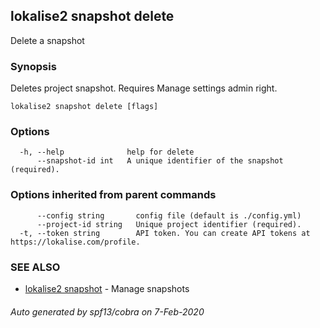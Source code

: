 ## lokalise2 snapshot delete

Delete a snapshot

### Synopsis

Deletes project snapshot. Requires Manage settings admin right.

```
lokalise2 snapshot delete [flags]
```

### Options

```
  -h, --help              help for delete
      --snapshot-id int   A unique identifier of the snapshot (required).
```

### Options inherited from parent commands

```
      --config string       config file (default is ./config.yml)
      --project-id string   Unique project identifier (required).
  -t, --token string        API token. You can create API tokens at https://lokalise.com/profile.
```

### SEE ALSO

* [lokalise2 snapshot](lokalise2_snapshot.md)	 - Manage snapshots

###### Auto generated by spf13/cobra on 7-Feb-2020
